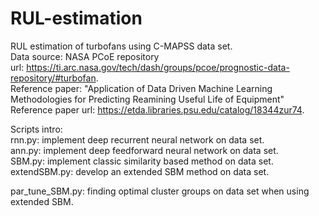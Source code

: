 # RUL-estimation
RUL estimation of turbofans using C-MAPSS data set.  
Data source: NASA PCoE repository  
url: https://ti.arc.nasa.gov/tech/dash/groups/pcoe/prognostic-data-repository/#turbofan.  
Reference paper: "Application of Data Driven Machine Learning Methodologies for Predicting Reamining Useful Life of Equipment"  
Reference paper url: https://etda.libraries.psu.edu/catalog/18344zur74. 


Scripts intro:  
 rnn.py: implement deep recurrent neural network on data set.  
 ann.py: implement deep feedforward neural network on data set.  
 SBM.py: implement classic similarity based method on data set.  
 extendSBM.py: develop an extended SBM method on data set.  
  
 par_tune_SBM.py: finding optimal cluster groups on data set when using extended SBM.  
